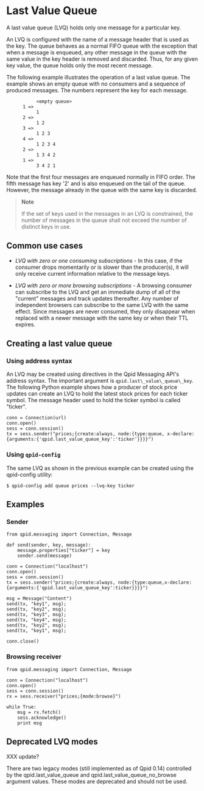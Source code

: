 # Last Value Queue

A last value queue (LVQ) holds only one message for a particular key.

An LVQ is configured with the name of a message header that is used as
the key. The queue behaves as a normal FIFO queue with the exception
that when a message is enqueued, any other message in the queue with
the same value in the key header is removed and discarded.  Thus, for
any given key value, the queue holds only the most recent message.

The following example illustrates the operation of a last value queue.
The example shows an empty queue with no consumers and a sequence of
produced messages. The numbers represent the key for each message.

               <empty queue>
          1 =>
               1
          2 =>
               1 2
          3 =>
               1 2 3
          4 =>
               1 2 3 4
          2 =>
               1 3 4 2
          1 =>
               3 4 2 1

Note that the first four messages are enqueued normally in FIFO order.
The fifth message has key '2' and is also enqueued on the tail of the
queue. However, the message already in the queue with the same key is
discarded.

> **Note**
>
> If the set of keys used in the messages in an LVQ is constrained, the
> number of messages in the queue shall not exceed the number of
> distinct keys in use.

## Common use cases

 - *LVQ with zero or one consuming subscriptions* - In this case, if
   the consumer drops momentarily or is slower than the producer(s),
   it will only receive current information relative to the message
   keys.

 - *LVQ with zero or more browsing subscriptions* - A browsing
   consumer can subscribe to the LVQ and get an immediate dump of all
   of the "current" messages and track updates thereafter. Any number
   of independent browsers can subscribe to the same LVQ with the same
   effect. Since messages are never consumed, they only disappear when
   replaced with a newer message with the same key or when their TTL
   expires.

## Creating a last value queue

### Using address syntax

An LVQ may be created using directives in the Qpid Messaging API's
address syntax. The important argument is
`qpid.last\_value\_queue\_key`. The following Python example shows how
a producer of stock price updates can create an LVQ to hold the latest
stock prices for each ticker symbol. The message header used to hold
the ticker symbol is called "ticker".

    conn = Connection(url)
    conn.open()
    sess = conn.session()
    tx = sess.sender("prices;{create:always, node:{type:queue, x-declare:{arguments:{'qpid.last_value_queue_key':'ticker'}}}}")

### Using `qpid-config`

The same LVQ as shown in the previous example can be created using the
qpid-config utility:

    $ qpid-config add queue prices --lvq-key ticker

## Examples

### Sender

    from qpid.messaging import Connection, Message

    def send(sender, key, message):
        message.properties["ticker"] = key
        sender.send(message)

    conn = Connection("localhost")
    conn.open()
    sess = conn.session()
    tx = sess.sender("prices;{create:always, node:{type:queue,x-declare:{arguments:{'qpid.last_value_queue_key':ticker}}}}")

    msg = Message("Content")
    send(tx, "key1", msg);
    send(tx, "key2", msg);
    send(tx, "key3", msg);
    send(tx, "key4", msg);
    send(tx, "key2", msg);
    send(tx, "key1", msg);

    conn.close()

### Browsing receiver

    from qpid.messaging import Connection, Message

    conn = Connection("localhost")
    conn.open()
    sess = conn.session()
    rx = sess.receiver("prices;{mode:browse}")

    while True:
        msg = rx.fetch()
        sess.acknowledge()
        print msg

## Deprecated LVQ modes

XXX update?

There are two legacy modes (still implemented as of Qpid 0.14)
controlled by the qpid.last\_value\_queue and
qpid.last\_value\_queue\_no\_browse argument values. These modes are
deprecated and should not be used.
